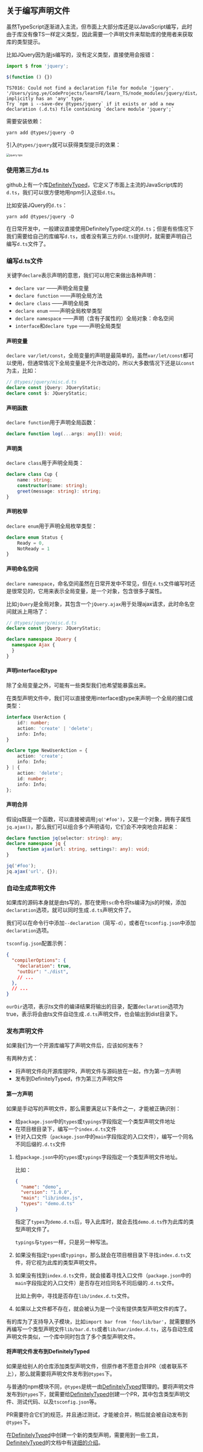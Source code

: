 ## 关于编写声明文件

虽然TypeScript逐渐进入主流，但市面上大部分库还是以JavaScript编写，此时由于库没有像TS一样定义类型，因此需要一个声明文件来帮助库的使用者来获取库的类型提示。

比如JQuery因为是js编写的，没有定义类型，直接使用会报错：

```typescript
import $ from 'jquery';

$(function () {})
```

```
TS7016: Could not find a declaration file for module 'jquery'. '/Users/ying.ye/CodeProjects/learnFE/learn_TS/node_modules/jquery/dist/jquery.js' implicitly has an 'any' type.   
Try `npm i --save-dev @types/jquery` if it exists or add a new declaration (.d.ts) file containing `declare module 'jquery';`
```

需要安装依赖：

```shell
yarn add @types/jquery -D
```

引入`@types/jquery`就可以获得类型提示的效果：

<img src="../img/jquery-tips.png" alt="jquery tips" style="zoom:50%;" />



### 使用第三方d.ts

github上有一个库[DefinitelyTyped](https://github.com/DefinitelyTyped/DefinitelyTyped)，它定义了市面上主流的JavaScript库的`d.ts`，我们可以很方便地用npm引入这些`d.ts`。

比如安装JQuery的`d.ts`：

```shell
yarn add @types/jquery -D
```

在日常开发中，一般建议直接使用DefinitelyTyped定义的`d.ts`；但是有些情况下我们需要给自己的库编写`d.ts`，或者没有第三方的`d.ts`提供时，就需要声明自己编写`d.ts`文件了。



### 编写d.ts文件

关键字`declare`表示声明的意思，我们可以用它来做出各种声明：

* `declare var` ——声明全局变量
* `declare function` ——声明全局方法
* `declare class` ——声明全局类
* `declare enum` ——声明全局枚举类型
* `declare namespace` ——声明（含有子属性的）全局对象：命名空间
* `interface`和`declare type` ——声明全局类型

#### 声明变量

`declare var/let/const`，全局变量的声明是最简单的，虽然`var/let/const`都可以使用，但通常情况下全局变量是不允许改动的，所以大多数情况下还是以`const`为主，比如：

```typescript
// @types/jquery/misc.d.ts
declare const jQuery: JQueryStatic;
declare const $: JQueryStatic;
```

#### 声明函数

`declare function`用于声明全局函数：

```typescript
declare function log(...args: any[]): void;
```

#### 声明类

`declare class`用于声明全局类：

```typescript
declare class Cup {
    name: string;
    constructor(name: string);
    greet(message: string): string;
}
```

#### 声明枚举

`declare enum`用于声明全局枚举类型：

```typescript
declare enum Status {
    Ready = 0,
    NotReady = 1
}
```

#### 声明命名空间

`declare namespace`，命名空间虽然在日常开发中不常见，但在`d.ts`文件编写时还是很常见的，它用来表示全局变量，是一个对象，包含很多子属性。

比如`jQuery`是全局对象，其包含一个`jQuery.ajax`用于处理ajax请求，此时命名空间就派上用场了：

```typescript
// @types/jquery/misc.d.ts
declare const jQuery: JQueryStatic;

declare namespace JQuery {
  namespace Ajax {
  }
}
```

#### 声明interface和type

除了全局变量之外，可能有一些类型我们也希望能暴露出来。

在类型声明文件中，我们可以直接使用interface或type来声明一个全局的接口或类型：

```typescript
interface UserAction {
    id?: number;
    action: 'create' | 'delete';
    info: Info;
}

declare type NewUserAction = {
    action: 'create';
    info: Info;
} | {
    action: 'delete';
    id: number;
    info: Info;
};
```

#### 声明合并

假设jq既是一个函数，可以直接被调用`jq('#foo')`，又是一个对象，拥有子属性`jq.ajax()`，那么我们可以组合多个声明语句，它们会不冲突地合并起来：

```typescript
declare function jq(selector: string): any;
declare namespace jq {
    function ajax(url: string, settings?: any): void;
}

jq('#foo');
jq.ajax('url', {});
```



### 自动生成声明文件

如果库的源码本身就是由ts写的，那在使用`tsc`命令将ts编译为js的时候，添加`declaration`选项，就可以同时生成`.d.ts`声明文件了。

我们可以在命令行中添加`--declaration`（简写`-d`），或者在`tsconfig.json`中添加`declaration`选项。

`tsconfig.json`配置示例：

```json
{
  "compilerOptions": {
    "declaration": true, 
    "outDir": "./dist",
    // ...
  },
  // ...
}
```

`ourDir`选项，表示ts文件的编译结果将输出的目录，配置`declaration`选项为true，表示将会由ts文件自动生成`.d.ts`声明文件，也会输出到dist目录下。



### 发布声明文件

如果我们为一个开源库编写了声明文件后，应该如何发布？

有两种方式：

* 将声明文件向开源库提PR，声明文件与源码放在一起，作为第一方声明
* 发布到DefinitelyTyped，作为第三方声明文件

#### 第一方声明

如果是手动写的声明文件，那么需要满足以下条件之一，才能被正确识别：

* 给`package.json`中的`types`或`typings`字段指定一个类型声明文件地址
* 在项目根目录下，编写一个`index.d.ts`文件
* 针对入口文件（`package.json`中的`main`字段指定的入口文件），编写一个同名不同后缀的`.d.ts`文件

1. 给`package.json`中的`types`或`typings`字段指定一个类型声明文件地址。

   比如：

   ```json
   {
     "name": "demo",
     "version": "1.0.0",
     "main": "lib/index.js",
     "types": "demo.d.ts"
   }
   ```

   指定了`types`为`demo.d.ts`后，导入此库时，就会去找`demo.d.ts`作为此库的类型声明文件了。

   `typings`与`types`一样，只是另一种写法。

2. 如果没有指定`types`或`typings`，那么就会在项目根目录下寻找`index.d.ts`文件，将它视为此库的类型声明文件。

3. 如果没有找到`index.d.ts`文件，就会接着寻找入口文件（`package.json`中的`main`字段指定的入口文件）是否存在对应同名不同后缀的`.d.ts`文件。

   比如上例中，寻找是否存在`lib/index.d.ts`文件。

4. 如果以上文件都不存在，就会被认为是一个没有提供类型声明文件的库了。

有的库为了支持导入子模块，比如`import bar from 'foo/lib/bar'`，就需要额外再编写一个类型声明文件`lib/bar.d.ts`或者`lib/bar/index.d.ts`，这与自动生成声明文件类似，一个库中同时包含了多个类型声明文件。

#### 将声明文件发布到DefinitelyTyped

如果是给别人的仓库添加类型声明文件，但原作者不愿意合并PR（或者联系不上），那么就需要将声明文件发布到`@types`下。

与普通的npm模块不同，`@types`是统一由[DefinitelyTyped](https://github.com/DefinitelyTyped/DefinitelyTyped/)管理的。要将声明文件发布到`@types`下，就需要给[DefinitelyTyped](https://github.com/DefinitelyTyped/DefinitelyTyped/)创建一个PR，其中包含类型声明文件、测试代码、以及`tsconfig.json`等。

PR需要符合它们的规范，并且通过测试，才能被合并，稍后就会被自动发布到`@types`下。

在[DefinitelyTyped](https://github.com/DefinitelyTyped/DefinitelyTyped/)中创建一个新的类型声明，需要用到一些工具，[DefinitelyTyped](https://github.com/DefinitelyTyped/DefinitelyTyped/)的文档中有[详细的介绍](https://github.com/DefinitelyTyped/DefinitelyTyped#create-a-new-package)。



